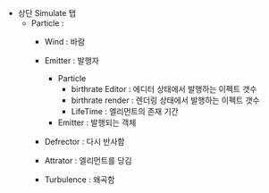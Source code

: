 
- 상단 Simulate 탭
    - Particle : 
        - Wind : 바람 
        - Emitter : 발행자
            - Particle 
               - birthrate Editor : 에디터 상태에서 발행하는 이펙트 갯수
               - birthrate render : 렌더링 상태에서 발행하는 이펙트 갯수
               - LifeTime : 엘리먼트의 존재 기간
            - Emitter : 발행되는 객체 
            
        - Defrector : 다시 반사함 
        - Attrator : 엘리먼트를 당김 
        - Turbulence : 왜곡함
        